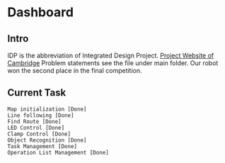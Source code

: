 # Dashboard
## Intro
IDP is the abbreviation of Integrated Design Project.
[Project Website of Cambridge](http://www3.eng.cam.ac.uk/DesignOffice/idp/)
Problem statements see the file under main folder.
Our robot won the second place in the final competition.

## Current Task
```
Map initialization [Done]
Line following [Done]
Find Route [Done]
LED Control [Done]
Clamp Control [Done]
Object Recognition [Done]
Task Management [Done]
Operation List Management [Done]
```

